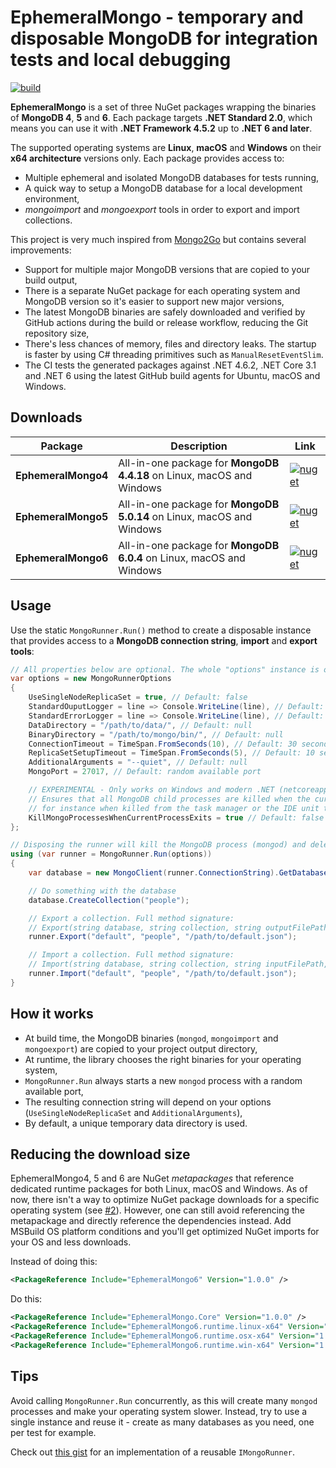 # EphemeralMongo - temporary and disposable MongoDB for integration tests and local debugging

[![build](https://img.shields.io/github/actions/workflow/status/asimmon/ephemeral-mongo/release.yml?logo=github)](https://github.com/asimmon/ephemeral-mongo/actions/workflows/release.yml)

**EphemeralMongo** is a set of three NuGet packages wrapping the binaries of **MongoDB 4**, **5** and **6**.
Each package targets **.NET Standard 2.0**, which means you can use it with **.NET Framework 4.5.2** up to **.NET 6 and later**.

The supported operating systems are **Linux**, **macOS** and **Windows** on their **x64 architecture** versions only.
Each package provides access to:

* Multiple ephemeral and isolated MongoDB databases for tests running,
* A quick way to setup a MongoDB database for a local development environment,
* _mongoimport_ and _mongoexport_ tools in order to export and import collections.

This project is very much inspired from [Mongo2Go](https://github.com/Mongo2Go/Mongo2Go) but contains several improvements:

* Support for multiple major MongoDB versions that are copied to your build output,
* There is a separate NuGet package for each operating system and MongoDB version so it's easier to support new major versions,
* The latest MongoDB binaries are safely downloaded and verified by GitHub actions during the build or release workflow, reducing the Git repository size,
* There's less chances of memory, files and directory leaks. The startup is faster by using C# threading primitives such as `ManualResetEventSlim`.
* The CI tests the generated packages against .NET 4.6.2, .NET Core 3.1 and .NET 6 using the latest GitHub build agents for Ubuntu, macOS and Windows.


## Downloads

| Package             | Description                                                           | Link                                                                                                                       |
|---------------------|-----------------------------------------------------------------------|----------------------------------------------------------------------------------------------------------------------------|
| **EphemeralMongo4** | All-in-one package for **MongoDB 4.4.18** on Linux, macOS and Windows | [![nuget](https://img.shields.io/nuget/v/EphemeralMongo4.svg?logo=nuget)](https://www.nuget.org/packages/EphemeralMongo4/) |
| **EphemeralMongo5** | All-in-one package for **MongoDB 5.0.14** on Linux, macOS and Windows | [![nuget](https://img.shields.io/nuget/v/EphemeralMongo5.svg?logo=nuget)](https://www.nuget.org/packages/EphemeralMongo5/) |
| **EphemeralMongo6** | All-in-one package for **MongoDB 6.0.4** on Linux, macOS and Windows  | [![nuget](https://img.shields.io/nuget/v/EphemeralMongo6.svg?logo=nuget)](https://www.nuget.org/packages/EphemeralMongo6/) |


## Usage

Use the static `MongoRunner.Run()` method to create a disposable instance that provides access to a **MongoDB connection string**, **import** and **export tools**: 

```csharp
// All properties below are optional. The whole "options" instance is optional too!
var options = new MongoRunnerOptions
{
    UseSingleNodeReplicaSet = true, // Default: false
    StandardOuputLogger = line => Console.WriteLine(line), // Default: null
    StandardErrorLogger = line => Console.WriteLine(line), // Default: null
    DataDirectory = "/path/to/data/", // Default: null
    BinaryDirectory = "/path/to/mongo/bin/", // Default: null
    ConnectionTimeout = TimeSpan.FromSeconds(10), // Default: 30 seconds
    ReplicaSetSetupTimeout = TimeSpan.FromSeconds(5), // Default: 10 seconds
    AdditionalArguments = "--quiet", // Default: null
    MongoPort = 27017, // Default: random available port

    // EXPERIMENTAL - Only works on Windows and modern .NET (netcoreapp3.1, net5.0, net6.0, net7.0 and so on):
    // Ensures that all MongoDB child processes are killed when the current process is prematurely killed,
    // for instance when killed from the task manager or the IDE unit tests window.
    KillMongoProcessesWhenCurrentProcessExits = true // Default: false
};

// Disposing the runner will kill the MongoDB process (mongod) and delete the associated data directory
using (var runner = MongoRunner.Run(options))
{
    var database = new MongoClient(runner.ConnectionString).GetDatabase("default");

    // Do something with the database
    database.CreateCollection("people");

    // Export a collection. Full method signature:
    // Export(string database, string collection, string outputFilePath, string? additionalArguments = null)
    runner.Export("default", "people", "/path/to/default.json");

    // Import a collection. Full method signature:
    // Import(string database, string collection, string inputFilePath, string? additionalArguments = null, bool drop = false)
    runner.Import("default", "people", "/path/to/default.json");
}
```


## How it works

* At build time, the MongoDB binaries (`mongod`, `mongoimport` and `mongoexport`) are copied to your project output directory,
* At runtime, the library chooses the right binaries for your operating system,
* `MongoRunner.Run` always starts a new `mongod` process with a random available port,
* The resulting connection string will depend on your options (`UseSingleNodeReplicaSet` and `AdditionalArguments`),
* By default, a unique temporary data directory is used.


## Reducing the download size

EphemeralMongo4, 5 and 6 are NuGet *metapackages* that reference dedicated runtime packages for both Linux, macOS and Windows.
As of now, there isn't a way to optimize NuGet package downloads for a specific operating system (see [#2](https://github.com/asimmon/ephemeral-mongo/issues/2)).
However, one can still avoid referencing the metapackage and directly reference the dependencies instead. Add MSBuild OS platform conditions and you'll get optimized NuGet imports for your OS and less downloads.

Instead of doing this:

```xml
<PackageReference Include="EphemeralMongo6" Version="1.0.0" />
```

Do this:
```xml
<PackageReference Include="EphemeralMongo.Core" Version="1.0.0" />
<PackageReference Include="EphemeralMongo6.runtime.linux-x64" Version="1.0.0" Condition="$([MSBuild]::IsOSPlatform('Linux'))" />
<PackageReference Include="EphemeralMongo6.runtime.osx-x64" Version="1.0.0" Condition="$([MSBuild]::IsOSPlatform('OSX'))" />
<PackageReference Include="EphemeralMongo6.runtime.win-x64" Version="1.0.0" Condition="$([MSBuild]::IsOSPlatform('Windows'))" />
```


## Tips

Avoid calling `MongoRunner.Run` concurrently, as this will create many `mongod` processes and make your operating system slower.
Instead, try to use a single instance and reuse it - create as many databases as you need, one per test for example.

Check out [this gist](https://gist.github.com/asimmon/612b2d54f1a0d2b4e1115590d456e0be) for an implementation of a reusable `IMongoRunner`.
